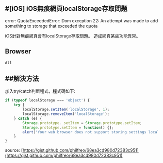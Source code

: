 #[iOS] iOS無痕網頁localStorage存取問題
-------------------
error: QuotaExceededError: Dom exception 22: An attempt was made to add something to storage that exceeded the quota

iOS針對無痕網頁會有localStorage存取問題。
造成網頁某些功能異常。

## Browser
`All`

##解決方法
---------------------

加入try/catch判斷程式，程式碼如下:

```js
if (typeof localStorage === 'object') {
    try {
        localStorage.setItem('localStorage', 1);
        localStorage.removeItem('localStorage');
    } catch (e) {
        Storage.prototype._setItem = Storage.prototype.setItem;
        Storage.prototype.setItem = function() {};
        alert('Your web browser does not support storing settings locally. In Safari, the most common cause of this is using "Private Browsing Mode". Some settings may not save or some features may not work properly for you.');
    }
}
```

source: [https://gist.github.com/philfreo/68ea3cd980d72383c951](https://gist.github.com/philfreo/68ea3cd980d72383c951)
